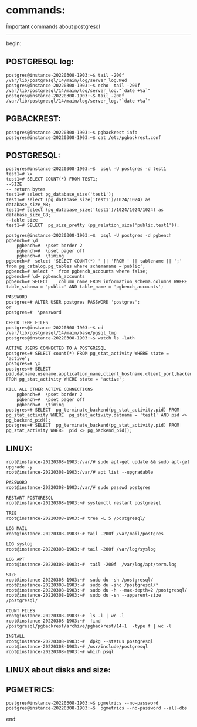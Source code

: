 # commands: 

Ïmportant commands about postgresql  

---



begin: 




## POSTGRESQL log:
	postgres@instance-20220308-1903:~$ tail -200f /var/lib/postgresql/14/main/log/server_log.Wed
	postgres@instance-20220308-1903:~$ echo  tail -200f /var/lib/postgresql/14/main/log/server_log."`date +%a`"
	postgres@instance-20220308-1903:~$ tail -200f /var/lib/postgresql/14/main/log/server_log."`date +%a`"	


## PGBACKREST:
	postgres@instance-20220308-1903:~$ pgbackrest info
	postgres@instance-20220308-1903:~$ cat /etc/pgbackrest.conf


## POSTGRESQL: 
	postgres@instance-20220308-1903:~$  psql -U postgres -d test1 
	test1=# \x
	test1=# SELECT COUNT(*) FROM TEST1;
	--SIZE
	-- return bytes
	test1=# select pg_database_size('test1');
	test1=# select (pg_database_size('test1')/1024/1024) as database_size_MB;
	test1=# select (pg_database_size('test1')/1024/1024/1024) as database_size_GB;
	--table size
	test1=# SELECT  pg_size_pretty (pg_relation_size('public.test1'));

	postgres@instance-20220308-1903:~$  psql -U postgres -d pgbench
	pgbench=# \d
    	pgbench=#  \pset border 2
    	pgbench=#  \pset pager off
    	pgbench=#  \timing
	pgbench=#  select 'SELECT COUNT(*) ' || 'FROM ' || tablename || ';'   from pg_catalog.pg_tables where schemaname ='public';
	pgbench=# select *  from pgbench_accounts where false;
	pgbench=# \d+ pgbench_accounts 
	pgbench=# SELECT	column_name FROM information_schema.columns WHERE table_schema = 'public' AND table_name = 'pgbench_accounts';
	
	PASSWORD
	postgres=# ALTER USER postgres PASSWORD 'postgres';
	or
	postgres=#  \password

	CHECK TEMP FILES 
	postgres@instance-20220308-1903:~$ cd /var/lib/postgresql/14/main/base/pgsql_tmp
	postgres@instance-20220308-1903:~$ watch ls -lath 

	ACTIVE USERS CONNECTED TO A POSTGRESQL
	postgres=# SELECT count(*) FROM pg_stat_activity WHERE state = 'active';	
	postgres=# \x	
	postgres=# SELECT pid,datname,usename,application_name,client_hostname,client_port,backend_start,query_start,query,state FROM pg_stat_activity WHERE state = 'active';

	KILL ALL OTHER ACTIVE CONNECTIONS
    	pgbench=#  \pset border 2
    	pgbench=#  \pset pager off
    	pgbench=#  \timing
	postgres=# SELECT  pg_terminate_backend(pg_stat_activity.pid) FROM pg_stat_activity WHERE  pg_stat_activity.datname = 'test1' AND pid <> pg_backend_pid();
	postgres=# SELECT  pg_terminate_backend(pg_stat_activity.pid) FROM pg_stat_activity WHERE  pid <> pg_backend_pid();


## LINUX:
	root@instance-20220308-1903:/var/# sudo apt-get update && sudo apt-get upgrade -y
	root@instance-20220308-1903:/var/# apt list --upgradable

	PASSWORD
	root@instance-20220308-1903:/var/# sudo passwd postgres

	RESTART POSTGRESQL 
	root@instance-20220308-1903:~# systemctl restart postgresql

	TREE
	root@instance-20220308-1903:~# tree -L 5 /postgresql/

	LOG MAIL
	root@instance-20220308-1903:~# tail -200f /var/mail/postgres

	LOG syslog 
	root@instance-20220308-1903:~# tail -200f /var/log/syslog

	LOG APT
	root@instance-20220308-1903:~#  tail -200f  /var/log/apt/term.log

	SIZE 
 	root@instance-20220308-1903:~#  sudo du -sh /postgresql/
 	root@instance-20220308-1903:~#  sudo du -shc /postgresql/*
 	root@instance-20220308-1903:~#  sudo du -h --max-depth=2 /postgresql/
 	root@instance-20220308-1903:~#  sudo du -sh --apparent-size /postgresql/

	COUNT FILES 
 	root@instance-20220308-1903:~#  ls -l | wc -l
 	root@instance-20220308-1903:~#  find /postgresql/pgbackrest/archive/pgbackrest/14-1  -type f | wc -l

	INSTALL
	root@instance-20220308-1903:~#  dpkg --status postgresql
	root@instance-20220308-1903:~# /usr/include/postgresql
	root@instance-20220308-1903:~# which psql 



## LINUX about disks and size:





## PGMETRICS: 
	postgres@instance-20220308-1903:~$ pgmetrics --no-password
	postgres@instance-20220308-1903:~$  pgmetrics --no-password --all-dbs








end: